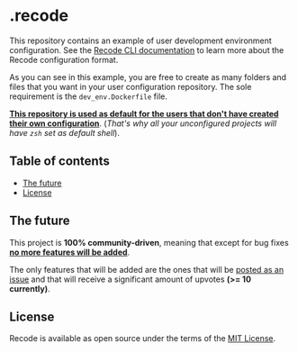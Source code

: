 # .recode

This repository contains an example of user development environment configuration. See the [Recode CLI documentation](https://github.com/recode-sh/cli#development-environments-configuration) to learn more about the Recode configuration format.

As you can see in this example, you are free to create as many folders and files that you want in your user configuration repository. The sole requirement is the `dev_env.Dockerfile` file.

<ins>**This repository is used as default for the users that don't have created their own configuration**</ins>. (*That's why all your unconfigured projects will have `zsh` set as default shell*).

## Table of contents
- [The future](#the-future)
- [License](#license)

## The future

This project is **100% community-driven**, meaning that except for bug fixes <ins>**no more features will be added**</ins>. 

The only features that will be added are the ones that will be [posted as an issue](https://github.com/recode-sh/cli/issues/new) and that will receive a significant amount of upvotes **(>= 10 currently)**.

## License

Recode is available as open source under the terms of the [MIT License](http://opensource.org/licenses/MIT).
